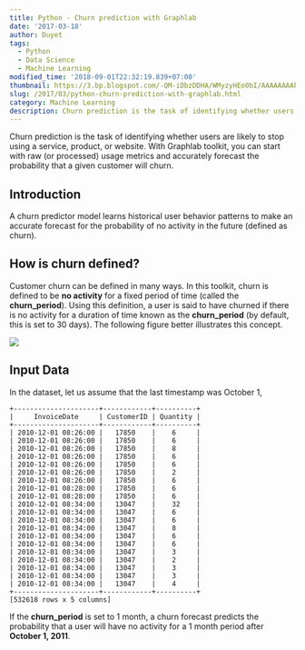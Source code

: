```yaml
---
title: Python - Churn prediction with Graphlab
date: '2017-03-18'
author: Duyet
tags:
  - Python
  - Data Science
  - Machine Learning
modified_time: '2018-09-01T22:32:19.839+07:00'
thumbnail: https://3.bp.blogspot.com/-QM-iDbzDDHA/WMyzyHEo0bI/AAAAAAAAkLg/xshMvTyQvmYvUQMzROiW4NOmuewyGoXfACK4B/s1600/churn-illustration.png
slug: /2017/03/python-churn-prediction-with-graphlab.html
category: Machine Learning
description: Churn prediction is the task of identifying whether users are likely to stop using a service, product, or website. With Graphlab toolkit, you can start with raw (or processed) usage metrics and accurately forecast the probability that a given customer will churn.
---
```


Churn prediction is the task of identifying whether users are likely to stop using a service, product, or website. With Graphlab toolkit, you can start with raw (or processed) usage metrics and accurately forecast the probability that a given customer will churn.

## Introduction

A churn predictor model learns historical user behavior patterns to make an accurate forecast for the probability of no activity in the future (defined as churn).

## How is churn defined?

Customer churn can be defined in many ways. In this toolkit, churn is defined to be **no activity** for a fixed period of time (called the **churn_period**). Using this definition, a user is said to have churned if there is no activity for a duration of time known as the **churn_period** (by default, this is set to 30 days). The following figure better illustrates this concept.

[![](https://3.bp.blogspot.com/-QM-iDbzDDHA/WMyzyHEo0bI/AAAAAAAAkLg/xshMvTyQvmYvUQMzROiW4NOmuewyGoXfACK4B/s1600/churn-illustration.png)](https://3.bp.blogspot.com/-QM-iDbzDDHA/WMyzyHEo0bI/AAAAAAAAkLg/xshMvTyQvmYvUQMzROiW4NOmuewyGoXfACK4B/s1600/churn-illustration.png)

## Input Data

In the dataset, let us assume that the last timestamp was October 1,

```
+---------------------+------------+----------+
|     InvoiceDate     | CustomerID | Quantity |
+---------------------+------------+----------+
| 2010-12-01 08:26:00 |   17850    |    6     |
| 2010-12-01 08:26:00 |   17850    |    6     |
| 2010-12-01 08:26:00 |   17850    |    8     |
| 2010-12-01 08:26:00 |   17850    |    6     |
| 2010-12-01 08:26:00 |   17850    |    6     |
| 2010-12-01 08:26:00 |   17850    |    2     |
| 2010-12-01 08:26:00 |   17850    |    6     |
| 2010-12-01 08:28:00 |   17850    |    6     |
| 2010-12-01 08:28:00 |   17850    |    6     |
| 2010-12-01 08:34:00 |   13047    |    32    |
| 2010-12-01 08:34:00 |   13047    |    6     |
| 2010-12-01 08:34:00 |   13047    |    6     |
| 2010-12-01 08:34:00 |   13047    |    8     |
| 2010-12-01 08:34:00 |   13047    |    6     |
| 2010-12-01 08:34:00 |   13047    |    6     |
| 2010-12-01 08:34:00 |   13047    |    3     |
| 2010-12-01 08:34:00 |   13047    |    2     |
| 2010-12-01 08:34:00 |   13047    |    3     |
| 2010-12-01 08:34:00 |   13047    |    3     |
| 2010-12-01 08:34:00 |   13047    |    4     |
+---------------------+------------+----------+
[532618 rows x 5 columns]
```

If the **churn_period** is set to 1 month, a churn forecast predicts the probability that a user will have no activity for a 1 month period after **October 1, 2011**.

<script src="https://gist.github.com/duyet/034938444f10f466cc02013dd27100fd.js"></script>
